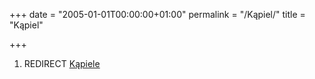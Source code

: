 +++
date = "2005-01-01T00:00:00+01:00"
permalink = "/Kąpiel/"
title = "Kąpiel"

+++

1.  REDIRECT [Kąpiele](/atopedia/Kąpiele "wikilink")

